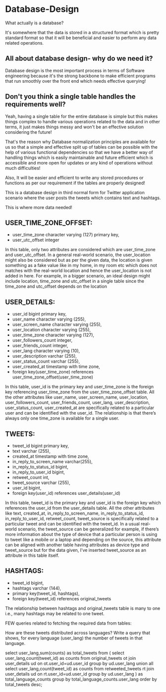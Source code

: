 # Database-Design

What actually is a database?

It's somewhere that the data is stored in a structured format which is pretty standard format so that it will be beneficial and easier to perform any data related operations.


## All about database design- why do we need it?
Database design is the most important process in terms of Software engineering because it's the strong backbone to make efficient programs that run smoothly over the front end which needs effective querying!

## Don't you think a single table handles the requirements well?

Yeah, having a single table for the entire database is simple but this makes things complex to handle various operations related to the data and in other terms, it just makes things messy and won't be an effective solution considering the future!

That's the reason why Database normalization principles are available for us so that a simple and effective split up of tables can be possible with the help of various functional dependencies so that we have a better way of handling things which is easily maintainable and future efficient which is accessible and more open for updates or any kind of operations without much difficulties! 

Also, It will be easier and efficient to write any stored procedures or functions as per our requirement if the tables are properly designed!



This is a database design in third normal form for Twitter application scenario where the user posts the tweets which contains text and hashtags.

This is where more data needed!

## USER_TIME_ZONE_OFFSET: 

- user_time_zone character varying (127) primary key,
- user_utc_offset integer

In this table, only two attributes are considered which are user_time_zone and user_utc_offset. In a general real-world scenario, the user_location might also be considered but as per the given data, the location is given something as a fake value like in my home, in my room etc which does not matches with the real-world location and hence the user_location is not added in here. For example, in a bigger scenario, an ideal design might include location, time_zone and utc_offset in a single table since the time_zone and utc_offset depends on the location

## USER_DETAILS:
- user_id bigint primary key,
- user_name character varying (255),
- user_screen_name character varying (255),
- user_location character varying (255),
- user_time_zone character varying (127),
- user_followers_count integer,
- user_friends_count integer,
- user_lang character varying (10), 
- user_description varchar (255),
- user_status_count varchar (255), 
- user_created_at timestamp with time zone,
- foreign key(user_time_zone) references user_time_zone_offset(user_time_zone) 

In this table, user_id is the primary key and user_time_zone is the foreign key referencing user_time_zone from the user_time_zone_offset table. All the other attributes like user_name, user_screen_name, user_location, user_followers_count, user_friends_count, user_lang, user_description, user_status_count, user_created_at are specifically related to a particular user and can be identified with the user_id. The relationship is that there’s always only one time_zone is available for a single user.

## TWEETS:
- tweet_id bigint primary key,
- text varchar (255),
- created_at timestamp with time zone,
- in_reply_to_screen_name varchar(255),
- in_reply_to_status_id bigint,
- in_reply_to_user_id bigint,
- retweet_count int, 
- tweet_source varchar (255),
- user_id bigint,
- foreign key(user_id) references user_details(user_id)

In this table, tweet_id is the primary key and user_id is the foreign key which references the user_id from the user_details table. All the other attributes like text, created_at, in_reply_to_screen_name, in_reply_to_status_id, in_reply_to_user_id, retweet_count, tweet_source is specifically related to a particular tweet and can be identified with the tweet_id. In a usual real-world scenario, the tweet_source can be generalized for example, if there’s more information about the type of device that a particular person is using to tweet like a mobile or a laptop and depending on the source, this attribute can be aligned with another table having attributes as device type and tweet_source but for the data given, I’ve inserted tweet_source as an attribute in this table itself.

## HASHTAGS:
- tweet_id bigint,
- hashtags varchar (144),
- primary key(tweet_id, hashtags),
- foreign key(tweet_id) references original_tweets

The relationship between hashtags and original_tweets table is many to one i.e., many hashtags may be related to one tweet.

FEW queries related to fetching the required data from tables:

How are these tweets distributed across languages?
Write a query that shows, for every language (user_lang) the number of tweets in that language.

select user_lang,sum(counts) as total_tweets from (
select user_lang,count(tweet_id) as counts from original_tweets ot join 
user_details ud on ot.user_id=ud.user_id
group by ud.user_lang
union all
select user_lang,count(tweet_id) as counts from retweeted_tweets rt join 
user_details ud on rt.user_id=ud.user_id
group by ud.user_lang
) as total_language_counts
group by total_language_counts.user_lang
order by total_tweets desc;


